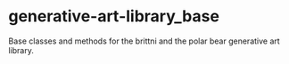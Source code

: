 # generative-art-library_base
Base classes and methods for the brittni and the polar bear generative art library.
